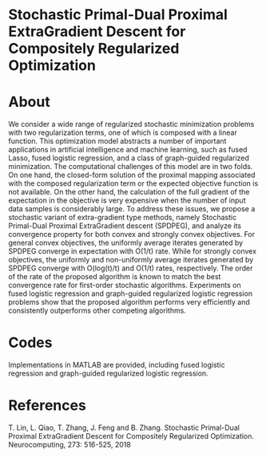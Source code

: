 # Stochastic Primal-Dual Proximal ExtraGradient Descent for Compositely Regularized Optimization

# About 
We consider a wide range of regularized stochastic minimization problems with two regularization terms, one of which is composed with a linear function. This optimization model abstracts a number of important applications in artificial intelligence and machine learning, such as fused Lasso, fused logistic regression, and a class of graph-guided regularized minimization. The computational challenges of this model are in two folds. On one hand, the closed-form solution of the proximal mapping associated with the composed regularization term or the expected objective function is not available. On the other hand, the calculation of the full gradient of the expectation in the objective is very expensive when the number of input data samples is considerably large. To address these issues, we propose a stochastic variant of extra-gradient type methods, namely Stochastic Primal-Dual Proximal ExtraGradient descent (SPDPEG), and analyze its convergence property for both convex and strongly convex objectives. For general convex objectives, the uniformly average iterates generated by SPDPEG converge in expectation with O(1/t) rate. While for strongly convex objectives, the uniformly and non-uniformly average iterates generated by SPDPEG converge with O(log(t)/t) and O(1/t) rates, respectively. The order of the rate of the proposed algorithm is known to match the best convergence rate for first-order stochastic algorithms. Experiments on fused logistic regression and graph-guided regularized logistic regression problems show that the proposed algorithm performs very efficiently and consistently outperforms other competing algorithms.

# Codes
Implementations in MATLAB are provided, including fused logistic regression and graph-guided regularized logistic regression.

# References
T. Lin, L. Qiao, T. Zhang, J. Feng and B. Zhang. Stochastic Primal-Dual Proximal ExtraGradient Descent for Compositely Regularized Optimization. Neurocomputing, 273: 516-525, 2018
